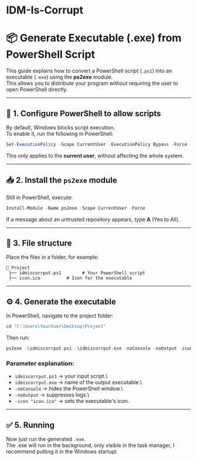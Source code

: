 # IDM-Is-Corrupt
# 📦 Generate Executable (.exe) from PowerShell Script

This guide explains how to convert a PowerShell script (`.ps1`) into an
executable (`.exe`) using the **ps2exe** module.\
This allows you to distribute your program without requiring the user to
open PowerShell directly.

------------------------------------------------------------------------

## 🔧 1. Configure PowerShell to allow scripts

By default, Windows blocks script execution.\
To enable it, run the following in PowerShell:

``` powershell
Set-ExecutionPolicy -Scope CurrentUser -ExecutionPolicy Bypass -Force
```

This only applies to the **current user**, without affecting the whole
system.

------------------------------------------------------------------------

## 📥 2. Install the `ps2exe` module

Still in PowerShell, execute:

``` powershell
Install-Module -Name ps2exe -Scope CurrentUser -Force
```

If a message about an untrusted repository appears, type **A** (Yes to
All).

------------------------------------------------------------------------

## 📂 3. File structure

Place the files in a folder, for example:

    📁 Project
     ├── idmiscorrput.ps1        # Your PowerShell script
     ├── icon.ico          # Icon for the executable

------------------------------------------------------------------------

## ⚙️ 4. Generate the executable

In PowerShell, navigate to the project folder:

``` powershell
cd "C:\Users\YourUser\Desktop\Project"
```

Then run:

``` powershell
ps2exe .\idmiscorrput.ps1 .\idmiscorrput.exe -noConsole -noOutput -icon "icon.ico"
```

### Parameter explanation:

-   `idmiscorrput.ps1` → your input script.\
-   `idmiscorrput.exe` → name of the output executable.\
-   `-noConsole` → hides the PowerShell window.\
-   `-noOutput` → suppresses logs.\
-   `-icon "icon.ico"` → sets the executable's icon.

------------------------------------------------------------------------

## ✅ 5. Running

Now just run the generated `.exe`.\
The .exe will run in the background, only visible in the task manager, I recommend putting it in the Windows startupl.
